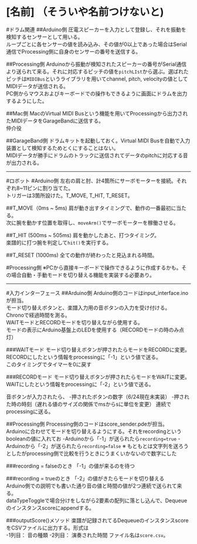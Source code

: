 [名前] （そういや名前つけないと)
====
#ドラム関連
##Arduino側
圧電スピーカーを入力として登録し、それを振動を検知するセンサーとして用いる。  
ループごとに各センサーの値を読み込み、その値が0以上であった場合はSerial通信でProcessing側に自身のセンサーの番号を送信する。  

##Processing側
Arduinoから振動が検知されたスピーカーの番号がSerial通信より送られて来る。それに対応するピッチの値を```pitchLIst```から選ぶ。選ばれたピッチは```MIDIBus```というライブラリを用いてchannel, pitch, velocityの値としてMIDIデータが送信される。  
PC側からマウスおよびキーボードでの操作もできるように画面にドラムを出力するようにした。

##Mac側
MacのVirtual MIDI Busという機能を用いてProcessingから出力されたMIDIデータをGarageBandに送信する。  
仲介役  

##GarageBand側
ドラムキットを起動しておく。Virtual MIDI Busを自動で入力装置として検知するためとくにすることはない。  
MIDIデータが勝手にドラムのトラックに送信されてデータのpitchに対応する音が出力される。

---
#ロボット
#Arduino側
左右の肩と肘、計4箇所にサーボモーターを接続。それぞれ8~11ピンに割り当てた。  
トリガーは3箇所設けた。T_MOVE, T_HIT, T_RESET。

##T_MOVE（0ms ~ 5ms)
肩が動き出すタイミングで、動作の一番最初に当たる。  
次に腕を動かす位置を取得し、```moveArm()```でサーボモーターを稼働させる。

##T_HIT (500ms ~ 505ms)
肩を動かしたあと、打つタイミング。  
楽譜的に打つ腕を判定して```hit()```を実行する。

##T_RESET (1000ms)
全ての動作が終わったと見込まれる時間。

#Processing側
※PCから直接キーボードで操作できるように作成するかも。その場合自動・手動モードを切り替える機能を実装する必要あり。

----
#入力インターフェース
##Arduino側
Arduino側のコードはinput_interface.inoが担当。  
モード切り替えボタンと、楽譜入力用の音ボタンの入力を受け付ける。  
Chronoで経過時間を測る。  
WAITモードとRECORDモードを切り替えながら使用する。  
モードの表示にArduino基盤上のLEDを使用する（RECORDモードの時のみ点灯）

###WAITモード
モード切り替えボタンが押されたらモードをRECORDに変更。  
RECORDにしたという情報をprocessingに「-1」という値で送る。  
このタイミングでタイマーを0に戻す

###RECORDモード
モード切り替えボタンが押されたらモードをWAITに変更。  
WAITにしたという情報をprocessingに「-2」という値で送る。  

音ボタンが入力されたら、
-押されたボタンの数字（6/24現在未実装）
-押された時の時刻（遅れる値のサイズの関係でmsからsに単位を変更）
連続でprocessingに送る。

##Processing側
Processing側のコードはscore_sender.pdeが担当。  
Arduinoに合わせてモードを切り替えるようにする。それをrecordingというbooleanの値に入れてお
-Arduinoから「-1」が送られたら```recording=true```
-Arduinoから「-2」が送られたら```recording=false```
※ もともとは文字列を送ろうとしたがprocessing側で比較を行うときにうまくいかないので数字にした

###recording = falseのとき
「-1」の値が来るのを待つ

###recording = trueのとき
「-2」の値がきたらモードを切り替える  
Arduino側での説明でも書いた通り音の値と時間の値が2つ連続で送られて来る。  
dataTypeToggleで場合分けをしながら2要素の配列に落とし込んで、Dequeueのインスタンスscoreにappendする。  

###outputScore()メソッド
楽譜が記録されてるDequeueのインスタンスscoreをCSVファイルに出力する。形式は  
-1列目： 音の種類
-2列目： 演奏された時間
ファイル名は```score.csv```。